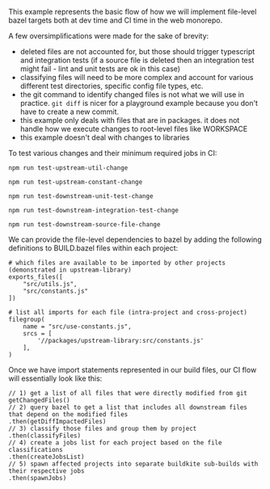 This example represents the basic flow of how we will implement file-level bazel targets both at dev time and CI time in the web monorepo.

A few oversimplifications were made for the sake of brevity:
- deleted files are not accounted for, but those should trigger typescript and integration tests (if a source file is deleted then an integration test might fail - lint and unit tests are ok in this case)
- classifying files will need to be more complex and account for various different test directories, specific config file types, etc.
- the git command to identify changed files is not what we will use in practice. `git diff` is nicer for a playground example because you don't have to create a new commit.
- this example only deals with files that are in packages. it does not handle how we execute changes to root-level files like WORKSPACE
- this example doesn't deal with changes to libraries

To test various changes and their minimum required jobs in CI:
```
npm run test-upstream-util-change

npm run test-upstream-constant-change

npm run test-downstream-unit-test-change

npm run test-downstream-integration-test-change

npm run test-downstream-source-file-change
```

We can provide the file-level dependencies to bazel by adding the following definitions to BUILD.bazel files within each project:

```
# which files are available to be imported by other projects (demonstrated in upstream-library)
exports_files([
    "src/utils.js",
    "src/constants.js"
])

# list all imports for each file (intra-project and cross-project)
filegroup(
    name = "src/use-constants.js",
    srcs = [
        '//packages/upstream-library:src/constants.js'
    ],
)
```

Once we have import statements represented in our build files, our CI flow will essentially look like this:
```
// 1) get a list of all files that were directly modified from git
getChangedFiles()
// 2) query bazel to get a list that includes all downstream files that depend on the modified files
.then(getDiffImpactedFiles)
// 3) classify those files and group them by project
.then(classifyFiles)
// 4) create a jobs list for each project based on the file classifications
.then(createJobsList)
// 5) spawn affected projects into separate buildkite sub-builds with their respective jobs
.then(spawnJobs)
```